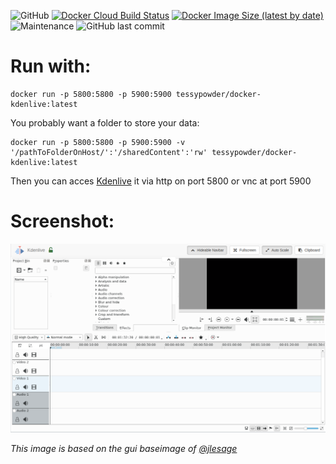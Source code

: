 ![GitHub](https://img.shields.io/github/license/JonathanTreffler/kdenlive-vnc-docker?style=flat-square)
[![Docker Cloud Build Status](https://img.shields.io/docker/cloud/build/tessypowder/docker-kdenlive?style=flat-square)](https://hub.docker.com/repository/docker/tessypowder/docker-kdenlive)
[![Docker Image Size (latest by date)](https://img.shields.io/docker/image-size/tessypowder/docker-kdenlive?style=flat-square)](https://hub.docker.com/repository/docker/tessypowder/docker-kdenlive)
![Maintenance](https://img.shields.io/maintenance/yes/2020?style=flat-square)
![GitHub last commit](https://img.shields.io/github/last-commit/JonathanTreffler/kdenlive-vnc-docker?style=flat-square)

# Run with:
```
docker run -p 5800:5800 -p 5900:5900 tessypowder/docker-kdenlive:latest
```

You probably want a folder to store your data:
```
docker run -p 5800:5800 -p 5900:5900 -v '/pathToFolderOnHost/':'/sharedContent':'rw' tessypowder/docker-kdenlive:latest
```

Then you can acces [Kdenlive](https://github.com/KDE/kdenlive) it via http on port 5800 or vnc at port 5900

# Screenshot:
![](https://raw.githubusercontent.com/JonathanTreffler/kdenlive-vnc-docker/master/img/screenshot.png)

*This image is based on the gui baseimage of [@jlesage](https://github.com/jlesage/)*
